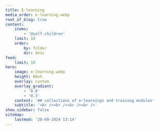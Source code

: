 ```yaml
---
title: E-learning
media_order: e-learning.webp
root_of_blog: true
content:
    items:
        - '@self.children'
    limit: 10
    order:
        by: folder
        dir: desc
feed:
    limit: 10
hero:
    image: e-learning.webp
    height: 60vh
    overlay: custom
    overlay_gradient:
        - '0.8'
        - '0.3'
    content: '## collections of e-learnings and training modules'
    subtitle: '<br /><br /><br /><br />'
show_sidebar: false
sitemap:
    lastmod: '20-08-2024 13:14'
---
```


